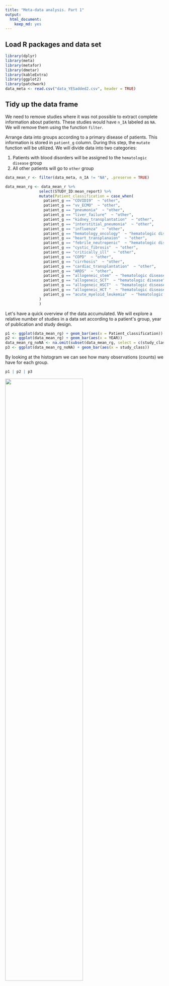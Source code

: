 ```yaml
---
title: "Meta-data analysis. Part 1"
output: 
  html_document: 
    keep_md: yes
---
```




## Load R packages and data set


```r
library(dplyr)
library(meta)
library(metafor)
library(dmetar)
library(kableExtra)
library(ggplot2)
library(patchwork)
data_meta <- read.csv("data_YESadded2.csv", header = TRUE)
```

## Tidy up the data frame

We need to remove studies where it was not possible to extract complete information about patients. These studies would have `n_IA` labeled as `NA`. We will remove them using the function `filter`.

Arrange data into groups according to a primary disease of patients. This information is stored in `patient_g` column. During this step, the `mutate` function will be utilized. We will divide data into two categories:

1. Patients with blood disorders will be assigned to the `hematologic disease` group
2. All other patients will go to `other` group


```r
data_mean_r <- filter(data_meta, n_IA != "NA", .preserve = TRUE)

data_mean_rg <- data_mean_r %>%
               select(STUDY_ID:mean_report) %>%
               mutate(Patient_classification = case_when(
                 patient_g == "COVID19"  ~ "other",
                 patient_g == "vv_ECMO"  ~ "other",
                 patient_g == "pneumonia"  ~ "other",
                 patient_g == "liver_failure"  ~ "other",
                 patient_g == "kidney_transplantation"  ~ "other",
                 patient_g == "interstitial_pneumonia"  ~ "other",
                 patient_g == "influenza"  ~ "other",
                 patient_g == "hematology_oncology"  ~ "hematologic disease",
                 patient_g == "heart_transplanaion"  ~ "other",
                 patient_g == "febrile_neutropenic"  ~ "hematologic disease",
                 patient_g == "cystic_fibrosis"  ~ "other",
                 patient_g == "critically_ill"  ~ "other",
                 patient_g == "COPD"  ~ "other",
                 patient_g == "cirrhosis"  ~ "other",
                 patient_g == "cardiac_transplantation"  ~ "other",
                 patient_g == "ARDS"  ~ "other",
                 patient_g == "allogeneic_stem"  ~ "hematologic disease",
                 patient_g == "allogeneic_SCT"  ~ "hematologic disease",
                 patient_g == "allogeneic_HSCT"  ~ "hematologic disease",
                 patient_g == "allogeneic_HCT "  ~ "hematologic disease",
                 patient_g == "acute_myeloid_leukemia"  ~ "hematologic disease"
               )
               )
```

Let's have a quick overview of the data accumulated. We will explore a relative number of studies in a data set according to a patient's group, year of publication and study design. 


```r
p1 <- ggplot(data_mean_rg) + geom_bar(aes(x = Patient_classification)) 
p2 <- ggplot(data_mean_rg) + geom_bar(aes(x = YEAR)) 
data_mean_rg_noNA <- na.omit(subset(data_mean_rg, select = c(study_class)))
p3 <- ggplot(data_mean_rg_noNA) + geom_bar(aes(x = study_class)) 
```

By looking at the histogram we can see how many observations (counts) we have for each group.


```r
p1 | p2 | p3
```

<img src="meta_analysis1_files/figure-html/unnamed-chunk-3-1.png" width="70%" />


Next, we will check the structure of the data frame. From seeing the structure, we can notice that some data is not stored correctly. For example, `n_noIA` is saved as a character when it should be numeric. To overcome this, transform all data that will be used for computation into a numeric class.


```r
str(data_mean_rg)
```

```
## 'data.frame':	35 obs. of  23 variables:
##  $ STUDY_ID              : int  10 11 15 27 30 55 61 65 88 96 ...
##  $ PMID                  : int  33339526 33316401 33205046 32993060 32907585 32494955 32279121 32176795 31417154 31177621 ...
##  $ AUTHORS               : chr  "Razazi, K" "Dellière, S" "Chauvet, P" "Bellelli, V" ...
##  $ YEAR                  : int  2020 2020 2020 2020 2020 2020 2020 2020 2019 2019 ...
##  $ n_IA                  : int  24 21 6 5 21 9 26 18 12 10 ...
##  $ n_noIA                : chr  "148" "87" "40" "72" ...
##  $ m_age_IA              : num  NA 61 66.5 NA NA ...
##  $ m_age_noIA            : num  NA 60 NA NA NA ...
##  $ SD_IA                 : num  NA 11 6.78 NA NA ...
##  $ SD_noIA               : num  NA 16 NA NA NA ...
##  $ md_IA                 : num  68 NA NA 59 67 NA 58 NA NA NA ...
##  $ md_noIA               : num  60 NA 66 53 60 NA 50 NA NA NA ...
##  $ R1_IA                 : num  59 NA NA 58 61 NA 54 NA NA NA ...
##  $ R2_IA                 : num  74 NA NA 71 82 NA 62 NA NA NA ...
##  $ R1_noIA               : num  52 NA 55.5 26.5 36 NA 38 NA NA NA ...
##  $ R2_noIA               : num  69 NA 70 75 76 NA 56 NA NA NA ...
##  $ patient_g             : chr  "ARDS" "COVID19" "COVID19" "influenza" ...
##  $ ICU                   : chr  "YES" "YES" "YES" "NO" ...
##  $ prophylaxis           : chr  "NO" "NO" "NO" "NO" ...
##  $ IA_class              : chr  "putative" "probable" "putative" NA ...
##  $ study_class           : chr  "cohort" "cohort" "cohort" "cohort" ...
##  $ mean_report           : chr  "NO" "YES" "NO" "NO" ...
##  $ Patient_classification: chr  "other" "other" "other" "other" ...
```

```r
data_mean_rg$n_IA <- as.numeric(data_mean_rg$n_IA)
data_mean_rg$n_noIA <- as.numeric(data_mean_rg$n_noIA)
#data_mean_rg$ICU <- ifelse(data_mean_rg$ICU=="YES",1,0)
#data_mean_rg$prophylaxis <- ifelse(data_mean_rg$prophylaxis=="YES",1,0)
```

##Prepare summary table
Let's prepare a table to present main information about collected data. This table will include following columns: first author, year of publication, underlying condition, group, total sample  size, type of study, incidence (if cohort).
First, we need to transform the column with information about patient's primary disease in a more readable format. For this we will create a new column `underlying_condition` and re-name each illness.


```r
data_mean_rT <- data_mean_rg %>%
               mutate(Underlying_condition = case_when(
                 patient_g == "COVID19"  ~ "COVID19",
                 patient_g == "vv_ECMO"  ~ "critically ill",
                 patient_g == "pneumonia"  ~ "pneumonia",
                 patient_g == "liver_failure"  ~ "liver failure",
                 patient_g == "kidney_transplantation"  ~ "kidney transplantation",
                 patient_g == "interstitial_pneumonia"  ~ "interstitial pneumonia",
                 patient_g == "influenza"  ~ "influenza",
                 patient_g == "hematology_oncology"  ~ "hematology",
                 patient_g == "heart_transplanaion"  ~ "heart transplanaion",
                 patient_g == "febrile_neutropenic"  ~ "febrile neutropenia",
                 patient_g == "cystic_fibrosis"  ~ "cystic fibrosis",
                 patient_g == "critically_ill"  ~ "critically ill",
                 patient_g == "COPD"  ~ "COPD",
                 patient_g == "cirrhosis"  ~ "cirrhosis",
                 patient_g == "cardiac_transplantation"  ~ "heart transplantation",
                 patient_g == "ARDS"  ~ "ARDS",
                 patient_g == "allogeneic_stem"  ~ "stem cell transplantation",
                 patient_g == "allogeneic_SCT"  ~ "stem cell transplantation",
                 patient_g == "allogeneic_HSCT"  ~ "stem cell transplantation",
                 patient_g == "allogeneic_HCT "  ~ "stem cell transplantation",
                 patient_g == "acute_myeloid_leukemia"  ~ "acute myeloid leukemia"
               )
               )
```

Now, we will create an additional column that sums the number of patients in each study.
Then, we will create a function that will calculate the occurrence of invasive aspergillosis in cohort studies.


```r
data_mean_rT1 <- mutate(data_mean_rT, Total_sample_size = n_noIA + n_IA) 
#create function
incidence_cal <- function (data, only)
{
  noIA <- data$n_noIA
  IA <- data$n_IA
  incidence <- IA/(noIA+IA)*100
  
  result <- ifelse(data$study_class == only, incidence, NA)
  
  return (result)
}

data_mean_rT2 <- data_mean_rT1
data_mean_rT2$Incidence <- incidence_cal(data_mean_rT2, "cohort")
```

Now, we will finally arrange a table and choose specific columns that should be there.


```r
data_mean_rT3 <- select(data_mean_rT2, AUTHORS, YEAR, Underlying_condition, Total_sample_size, study_class, Incidence)
```
We have to tidy up the table now. For this, we will fist round values representing incidence and also change the names of the columns. Here, we will start using `%>%`, which is a pipe operator that allows to chain functions together in a convenient fashion. This operator is a part of `dplyr` package. 


```r
data_mean_rT4 <- data_mean_rT3 %>%
                 mutate_if(is.numeric, round) %>%
                 rename(First_author = AUTHORS,
                        Year_of_publication = YEAR,
                        Incedence_percentage = Incidence, 
                        Study_class = study_class)
data_mean_rT4 %>%
  kbl() %>%
  kable_styling(bootstrap_options = c("striped", "hover", "condensed"), font_size = 11) %>%
  column_spec(6, color = "white",
              background = spec_color(data_mean_rT4$Total_sample_size, end = 0.7),
              popover = paste("am:", data_mean_rT4$Total_sample_size)) 
```

<table class="table table-striped table-hover table-condensed" style="font-size: 11px; margin-left: auto; margin-right: auto;">
 <thead>
  <tr>
   <th style="text-align:left;"> First_author </th>
   <th style="text-align:right;"> Year_of_publication </th>
   <th style="text-align:left;"> Underlying_condition </th>
   <th style="text-align:right;"> Total_sample_size </th>
   <th style="text-align:left;"> Study_class </th>
   <th style="text-align:right;"> Incedence_percentage </th>
  </tr>
 </thead>
<tbody>
  <tr>
   <td style="text-align:left;"> Razazi, K </td>
   <td style="text-align:right;"> 2020 </td>
   <td style="text-align:left;"> ARDS </td>
   <td style="text-align:right;"> 172 </td>
   <td style="text-align:left;"> cohort </td>
   <td style="text-align:right;color: white !important;background-color: rgba(71, 17, 100, 1) !important;" data-toggle="popover" data-container="body" data-trigger="hover" data-placement="right" data-content="am: 172"> 14 </td>
  </tr>
  <tr>
   <td style="text-align:left;"> Dellière, S </td>
   <td style="text-align:right;"> 2020 </td>
   <td style="text-align:left;"> COVID19 </td>
   <td style="text-align:right;"> 108 </td>
   <td style="text-align:left;"> cohort </td>
   <td style="text-align:right;color: white !important;background-color: rgba(70, 10, 93, 1) !important;" data-toggle="popover" data-container="body" data-trigger="hover" data-placement="right" data-content="am: 108"> 19 </td>
  </tr>
  <tr>
   <td style="text-align:left;"> Chauvet, P </td>
   <td style="text-align:right;"> 2020 </td>
   <td style="text-align:left;"> COVID19 </td>
   <td style="text-align:right;"> 46 </td>
   <td style="text-align:left;"> cohort </td>
   <td style="text-align:right;color: white !important;background-color: rgba(68, 3, 86, 1) !important;" data-toggle="popover" data-container="body" data-trigger="hover" data-placement="right" data-content="am: 46"> 13 </td>
  </tr>
  <tr>
   <td style="text-align:left;"> Bellelli, V </td>
   <td style="text-align:right;"> 2020 </td>
   <td style="text-align:left;"> influenza </td>
   <td style="text-align:right;"> 77 </td>
   <td style="text-align:left;"> cohort </td>
   <td style="text-align:right;color: white !important;background-color: rgba(69, 6, 90, 1) !important;" data-toggle="popover" data-container="body" data-trigger="hover" data-placement="right" data-content="am: 77"> 6 </td>
  </tr>
  <tr>
   <td style="text-align:left;"> Chen, L </td>
   <td style="text-align:right;"> 2020 </td>
   <td style="text-align:left;"> pneumonia </td>
   <td style="text-align:right;"> 693 </td>
   <td style="text-align:left;"> cohort </td>
   <td style="text-align:right;color: white !important;background-color: rgba(64, 69, 136, 1) !important;" data-toggle="popover" data-container="body" data-trigger="hover" data-placement="right" data-content="am: 693"> 3 </td>
  </tr>
  <tr>
   <td style="text-align:left;"> Waldeck, F </td>
   <td style="text-align:right;"> 2020 </td>
   <td style="text-align:left;"> influenza </td>
   <td style="text-align:right;"> 81 </td>
   <td style="text-align:left;"> cohort </td>
   <td style="text-align:right;color: white !important;background-color: rgba(70, 7, 90, 1) !important;" data-toggle="popover" data-container="body" data-trigger="hover" data-placement="right" data-content="am: 81"> 11 </td>
  </tr>
  <tr>
   <td style="text-align:left;"> Seok, H </td>
   <td style="text-align:right;"> 2020 </td>
   <td style="text-align:left;"> kidney transplantation </td>
   <td style="text-align:right;"> 78 </td>
   <td style="text-align:left;"> case_control </td>
   <td style="text-align:right;color: white !important;background-color: rgba(69, 6, 90, 1) !important;" data-toggle="popover" data-container="body" data-trigger="hover" data-placement="right" data-content="am: 78"> NA </td>
  </tr>
  <tr>
   <td style="text-align:left;"> Zou, P </td>
   <td style="text-align:right;"> 2020 </td>
   <td style="text-align:left;"> pneumonia </td>
   <td style="text-align:right;"> 335 </td>
   <td style="text-align:left;"> cohort </td>
   <td style="text-align:right;color: white !important;background-color: rgba(72, 35, 116, 1) !important;" data-toggle="popover" data-container="body" data-trigger="hover" data-placement="right" data-content="am: 335"> 5 </td>
  </tr>
  <tr>
   <td style="text-align:left;"> Lahmer, T </td>
   <td style="text-align:right;"> 2019 </td>
   <td style="text-align:left;"> cirrhosis </td>
   <td style="text-align:right;"> 84 </td>
   <td style="text-align:left;"> cohort </td>
   <td style="text-align:right;color: white !important;background-color: rgba(70, 7, 90, 1) !important;" data-toggle="popover" data-container="body" data-trigger="hover" data-placement="right" data-content="am: 84"> 14 </td>
  </tr>
  <tr>
   <td style="text-align:left;"> Tejerina, EE </td>
   <td style="text-align:right;"> 2019 </td>
   <td style="text-align:left;"> critically ill </td>
   <td style="text-align:right;"> 878 </td>
   <td style="text-align:left;"> cohort </td>
   <td style="text-align:right;color: white !important;background-color: rgba(58, 84, 140, 1) !important;" data-toggle="popover" data-container="body" data-trigger="hover" data-placement="right" data-content="am: 878"> 1 </td>
  </tr>
  <tr>
   <td style="text-align:left;"> Napolioni, V </td>
   <td style="text-align:right;"> 2019 </td>
   <td style="text-align:left;"> stem cell transplantation </td>
   <td style="text-align:right;"> 352 </td>
   <td style="text-align:left;"> cohort </td>
   <td style="text-align:right;color: white !important;background-color: rgba(72, 36, 117, 1) !important;" data-toggle="popover" data-container="body" data-trigger="hover" data-placement="right" data-content="am: 352"> 14 </td>
  </tr>
  <tr>
   <td style="text-align:left;"> Bitterman, R </td>
   <td style="text-align:right;"> 2019 </td>
   <td style="text-align:left;"> hematology </td>
   <td style="text-align:right;"> 107 </td>
   <td style="text-align:left;"> cohort </td>
   <td style="text-align:right;color: white !important;background-color: rgba(70, 10, 93, 1) !important;" data-toggle="popover" data-container="body" data-trigger="hover" data-placement="right" data-content="am: 107"> 10 </td>
  </tr>
  <tr>
   <td style="text-align:left;"> Levesque, E </td>
   <td style="text-align:right;"> 2019 </td>
   <td style="text-align:left;"> cirrhosis </td>
   <td style="text-align:right;"> 208 </td>
   <td style="text-align:left;"> case_control </td>
   <td style="text-align:right;color: white !important;background-color: rgba(72, 22, 104, 1) !important;" data-toggle="popover" data-container="body" data-trigger="hover" data-placement="right" data-content="am: 208"> NA </td>
  </tr>
  <tr>
   <td style="text-align:left;"> Huang, L </td>
   <td style="text-align:right;"> 2019 </td>
   <td style="text-align:left;"> influenza </td>
   <td style="text-align:right;"> 109 </td>
   <td style="text-align:left;"> case_control </td>
   <td style="text-align:right;color: white !important;background-color: rgba(70, 10, 93, 1) !important;" data-toggle="popover" data-container="body" data-trigger="hover" data-placement="right" data-content="am: 109"> NA </td>
  </tr>
  <tr>
   <td style="text-align:left;"> Cook, JC </td>
   <td style="text-align:right;"> 2018 </td>
   <td style="text-align:left;"> heart transplantation </td>
   <td style="text-align:right;"> 69 </td>
   <td style="text-align:left;"> case_control </td>
   <td style="text-align:right;color: white !important;background-color: rgba(69, 5, 89, 1) !important;" data-toggle="popover" data-container="body" data-trigger="hover" data-placement="right" data-content="am: 69"> NA </td>
  </tr>
  <tr>
   <td style="text-align:left;"> Rodriguez-Goncer, I </td>
   <td style="text-align:right;"> 2018 </td>
   <td style="text-align:left;"> critically ill </td>
   <td style="text-align:right;"> 125 </td>
   <td style="text-align:left;"> cohort </td>
   <td style="text-align:right;color: white !important;background-color: rgba(71, 12, 95, 1) !important;" data-toggle="popover" data-container="body" data-trigger="hover" data-placement="right" data-content="am: 125"> 8 </td>
  </tr>
  <tr>
   <td style="text-align:left;"> Kaya, S </td>
   <td style="text-align:right;"> 2017 </td>
   <td style="text-align:left;"> febrile neutropenia </td>
   <td style="text-align:right;"> 152 </td>
   <td style="text-align:left;"> case_control </td>
   <td style="text-align:right;color: white !important;background-color: rgba(71, 16, 99, 1) !important;" data-toggle="popover" data-container="body" data-trigger="hover" data-placement="right" data-content="am: 152"> NA </td>
  </tr>
  <tr>
   <td style="text-align:left;"> Zhang, X </td>
   <td style="text-align:right;"> 2017 </td>
   <td style="text-align:left;"> liver failure </td>
   <td style="text-align:right;"> 1077 </td>
   <td style="text-align:left;"> cohort </td>
   <td style="text-align:right;color: white !important;background-color: rgba(50, 101, 142, 1) !important;" data-toggle="popover" data-container="body" data-trigger="hover" data-placement="right" data-content="am: 1077"> 5 </td>
  </tr>
  <tr>
   <td style="text-align:left;"> White, PL </td>
   <td style="text-align:right;"> 2017 </td>
   <td style="text-align:left;"> hematology </td>
   <td style="text-align:right;"> 274 </td>
   <td style="text-align:left;"> cohort </td>
   <td style="text-align:right;color: white !important;background-color: rgba(72, 28, 110, 1) !important;" data-toggle="popover" data-container="body" data-trigger="hover" data-placement="right" data-content="am: 274"> 2 </td>
  </tr>
  <tr>
   <td style="text-align:left;"> López-Medrano, F </td>
   <td style="text-align:right;"> 2017 </td>
   <td style="text-align:left;"> kidney transplantation </td>
   <td style="text-align:right;"> 122 </td>
   <td style="text-align:left;"> case_control </td>
   <td style="text-align:right;color: white !important;background-color: rgba(70, 11, 94, 1) !important;" data-toggle="popover" data-container="body" data-trigger="hover" data-placement="right" data-content="am: 122"> NA </td>
  </tr>
  <tr>
   <td style="text-align:left;"> López-Medrano, F </td>
   <td style="text-align:right;"> 2016 </td>
   <td style="text-align:left;"> kidney transplantation </td>
   <td style="text-align:right;"> 102 </td>
   <td style="text-align:left;"> case_control </td>
   <td style="text-align:right;color: white !important;background-color: rgba(70, 9, 93, 1) !important;" data-toggle="popover" data-container="body" data-trigger="hover" data-placement="right" data-content="am: 102"> NA </td>
  </tr>
  <tr>
   <td style="text-align:left;"> Nagao, M </td>
   <td style="text-align:right;"> 2015 </td>
   <td style="text-align:left;"> liver failure </td>
   <td style="text-align:right;"> 30 </td>
   <td style="text-align:left;"> case_control </td>
   <td style="text-align:right;color: white !important;background-color: rgba(68, 1, 84, 1) !important;" data-toggle="popover" data-container="body" data-trigger="hover" data-placement="right" data-content="am: 30"> NA </td>
  </tr>
  <tr>
   <td style="text-align:left;"> Heylen, L </td>
   <td style="text-align:right;"> 2015 </td>
   <td style="text-align:left;"> kidney transplantation </td>
   <td style="text-align:right;"> 123 </td>
   <td style="text-align:left;"> case_control </td>
   <td style="text-align:right;color: white !important;background-color: rgba(70, 11, 94, 1) !important;" data-toggle="popover" data-container="body" data-trigger="hover" data-placement="right" data-content="am: 123"> NA </td>
  </tr>
  <tr>
   <td style="text-align:left;"> Kurosaki, F </td>
   <td style="text-align:right;"> 2014 </td>
   <td style="text-align:left;"> interstitial pneumonia </td>
   <td style="text-align:right;"> 539 </td>
   <td style="text-align:left;"> cohort </td>
   <td style="text-align:right;color: white !important;background-color: rgba(69, 55, 129, 1) !important;" data-toggle="popover" data-container="body" data-trigger="hover" data-placement="right" data-content="am: 539"> 3 </td>
  </tr>
  <tr>
   <td style="text-align:left;"> Luong, ML </td>
   <td style="text-align:right;"> 2013 </td>
   <td style="text-align:left;"> cystic fibrosis </td>
   <td style="text-align:right;"> 93 </td>
   <td style="text-align:left;"> cohort </td>
   <td style="text-align:right;color: white !important;background-color: rgba(70, 8, 92, 1) !important;" data-toggle="popover" data-container="body" data-trigger="hover" data-placement="right" data-content="am: 93"> 22 </td>
  </tr>
  <tr>
   <td style="text-align:left;"> Chen, J </td>
   <td style="text-align:right;"> 2013 </td>
   <td style="text-align:left;"> liver failure </td>
   <td style="text-align:right;"> 87 </td>
   <td style="text-align:left;"> case_control </td>
   <td style="text-align:right;color: white !important;background-color: rgba(70, 7, 90, 1) !important;" data-toggle="popover" data-container="body" data-trigger="hover" data-placement="right" data-content="am: 87"> NA </td>
  </tr>
  <tr>
   <td style="text-align:left;"> Wauters, J </td>
   <td style="text-align:right;"> 2012 </td>
   <td style="text-align:left;"> influenza </td>
   <td style="text-align:right;"> 40 </td>
   <td style="text-align:left;"> cohort </td>
   <td style="text-align:right;color: white !important;background-color: rgba(68, 1, 86, 1) !important;" data-toggle="popover" data-container="body" data-trigger="hover" data-placement="right" data-content="am: 40"> 22 </td>
  </tr>
  <tr>
   <td style="text-align:left;"> Xu, H </td>
   <td style="text-align:right;"> 2011 </td>
   <td style="text-align:left;"> COPD </td>
   <td style="text-align:right;"> 90 </td>
   <td style="text-align:left;"> case_control </td>
   <td style="text-align:right;color: white !important;background-color: rgba(70, 8, 92, 1) !important;" data-toggle="popover" data-container="body" data-trigger="hover" data-placement="right" data-content="am: 90"> NA </td>
  </tr>
  <tr>
   <td style="text-align:left;"> Michallet, M </td>
   <td style="text-align:right;"> 2011 </td>
   <td style="text-align:left;"> acute myeloid leukemia </td>
   <td style="text-align:right;"> 261 </td>
   <td style="text-align:left;"> cohort </td>
   <td style="text-align:right;color: white !important;background-color: rgba(72, 27, 109, 1) !important;" data-toggle="popover" data-container="body" data-trigger="hover" data-placement="right" data-content="am: 261"> 22 </td>
  </tr>
  <tr>
   <td style="text-align:left;"> Michallet, M </td>
   <td style="text-align:right;"> 2011 </td>
   <td style="text-align:left;"> acute myeloid leukemia </td>
   <td style="text-align:right;"> 117 </td>
   <td style="text-align:left;"> case_control </td>
   <td style="text-align:right;color: white !important;background-color: rgba(70, 11, 94, 1) !important;" data-toggle="popover" data-container="body" data-trigger="hover" data-placement="right" data-content="am: 117"> NA </td>
  </tr>
  <tr>
   <td style="text-align:left;"> Mikulska, M </td>
   <td style="text-align:right;"> 2009 </td>
   <td style="text-align:left;"> stem cell transplantation </td>
   <td style="text-align:right;"> 304 </td>
   <td style="text-align:left;"> cohort </td>
   <td style="text-align:right;color: white !important;background-color: rgba(72, 32, 113, 1) !important;" data-toggle="popover" data-container="body" data-trigger="hover" data-placement="right" data-content="am: 304"> 14 </td>
  </tr>
  <tr>
   <td style="text-align:left;"> Garnacho-Montero, J </td>
   <td style="text-align:right;"> 2005 </td>
   <td style="text-align:left;"> critically ill </td>
   <td style="text-align:right;"> 756 </td>
   <td style="text-align:left;"> NA </td>
   <td style="text-align:right;color: white !important;background-color: rgba(62, 74, 137, 1) !important;" data-toggle="popover" data-container="body" data-trigger="hover" data-placement="right" data-content="am: 756"> NA </td>
  </tr>
  <tr>
   <td style="text-align:left;"> Fukuda, T </td>
   <td style="text-align:right;"> 2004 </td>
   <td style="text-align:left;"> stem cell transplantation </td>
   <td style="text-align:right;"> 2319 </td>
   <td style="text-align:left;"> cohort </td>
   <td style="text-align:right;color: white !important;background-color: rgba(67, 191, 113, 1) !important;" data-toggle="popover" data-container="body" data-trigger="hover" data-placement="right" data-content="am: 2319"> 2 </td>
  </tr>
  <tr>
   <td style="text-align:left;"> Thursky, K </td>
   <td style="text-align:right;"> 2004 </td>
   <td style="text-align:left;"> stem cell transplantation </td>
   <td style="text-align:right;"> 206 </td>
   <td style="text-align:left;"> cohort </td>
   <td style="text-align:right;color: white !important;background-color: rgba(72, 22, 104, 1) !important;" data-toggle="popover" data-container="body" data-trigger="hover" data-placement="right" data-content="am: 206"> 7 </td>
  </tr>
  <tr>
   <td style="text-align:left;"> Muñoz, P </td>
   <td style="text-align:right;"> 2004 </td>
   <td style="text-align:left;"> heart transplanaion </td>
   <td style="text-align:right;"> 278 </td>
   <td style="text-align:left;"> cohort </td>
   <td style="text-align:right;color: white !important;background-color: rgba(72, 28, 111, 1) !important;" data-toggle="popover" data-container="body" data-trigger="hover" data-placement="right" data-content="am: 278"> 9 </td>
  </tr>
</tbody>
</table>


## Calculate effect sizes as the standardized mean differences
Next, the `meta` package will be used to calculate the standardized mean difference. Here, we will go to our original data frame `data_mean_rT2`.
For computational manipulations, some information is better stored in `1` that represents `yes` and `0` that represents `no`. 


```r
data_mean_rT2$ICU <- ifelse(data_mean_rT2$ICU=="YES",1,0)
data_mean_rT2$prophylaxis <- ifelse(data_mean_rT2$prophylaxis=="YES",1,0)
data_mean_rT2$study_class <- ifelse(data_mean_rT2$study_class=="cohort",1,0)
```

Let's make a first analysis and have a look at the first results.

```r
#data_meta_del.ou <- data_meta[-c(9,16,18,26,36), ]
meta_med <- metacont(n.e = n_IA,
                   mean.e = m_age_IA,
                   sd.e = SD_IA,
                   n.c = n_noIA,
                   mean.c = m_age_noIA,
                   sd.c = SD_noIA,
                   studlab = AUTHORS,
                   data = data_mean_rT2,
                   median.e = md_IA,
                   q1.e = R1_IA,
                   q3.e = R2_IA,
                   median.c = md_noIA,
                   q1.c = R1_noIA,
                   q3.c = R2_noIA,
                   method.mean = "Luo",
                   method.sd = "Shi",
                   sm = "SMD",
                   method.smd = "Hedges",
                   comb.fixed = FALSE,
                   comb.random = TRUE,
                   method.tau = "REML",
                   hakn = TRUE,
                   title = "Age as a risk factor for IA",
                   prediction = TRUE)
png(file = "forestplot_med.png", width = 2800, height = 2400, res = 300)
forest.meta(meta_med, 
            sortvar = TE,
            predict = TRUE, 
            print.tau2 = FALSE,
            leftcols = c("studlab", "TE", "seTE"),
            leftlabs = c("Author", "g", "SE"),
            label.left = "Younger",
            label.right = "Older")
dev.off()
```

```
## png 
##   2
```

```r
meta_med
```

```
## Review:     Age as a risk factor for IA
## 
##                         SMD             95%-CI %W(random)
## Razazi, K            0.5219 [ 0.0870;  0.9568]        3.1
## Dellière, S          0.0654 [-0.4112;  0.5420]        2.9
## Chauvet, P           0.2636 [-0.5963;  1.1236]        1.4
## Bellelli, V          0.3283 [-0.5797;  1.2363]        1.3
## Chen, L              0.4428 [ 0.0079;  0.8778]        3.1
## Waldeck, F          -0.2848 [-0.9792;  0.4096]        1.9
## Seok, H              0.8523 [ 0.3619;  1.3427]        2.8
## Zou, P               0.2943 [-0.1811;  0.7698]        2.9
## Lahmer, T           -0.0858 [-0.6971;  0.5254]        2.2
## Tejerina, EE        -0.3646 [-0.9882;  0.2590]        2.2
## Napolioni, V        -0.2030 [-0.5026;  0.0967]        4.0
## Bitterman, R         0.5796 [-0.0493;  1.2084]        2.2
## Levesque, E          0.0590 [-0.2410;  0.3590]        4.0
## Huang, L             0.3893 [ 0.0056;  0.7731]        3.4
## Cook, JC             0.6288 [ 0.1168;  1.1409]        2.7
## Rodriguez-Goncer, I  0.0240 [-0.6222;  0.6702]        2.1
## Kaya, S             -0.9118 [-1.2495; -0.5741]        3.7
## Zhang, X            -0.0453 [-0.3214;  0.2308]        4.1
## White, PL           -0.3437 [-1.1533;  0.4659]        1.6
## López-Medrano, F     0.4011 [ 0.0426;  0.7597]        3.6
## López-Medrano, F     0.1911 [-0.1979;  0.5802]        3.4
## Nagao, M            -0.1570 [-1.1181;  0.8042]        1.2
## Heylen, L            0.2484 [-0.1278;  0.6247]        3.5
## Kurosaki, F          0.4745 [-0.0395;  0.9886]        2.7
## Luong, ML           -0.1854 [-0.6808;  0.3101]        2.8
## Chen, J              0.5268 [ 0.0968;  0.9569]        3.2
## Wauters, J           0.3696 [-0.3774;  1.1166]        1.7
## Xu, H                0.0997 [-0.3388;  0.5382]        3.1
## Michallet, M         0.0896 [-0.2023;  0.3815]        4.0
## Michallet, M         0.3516 [-0.4711;  1.1744]        1.5
## Mikulska, M          0.0333 [-0.2893;  0.3559]        3.8
## Garnacho-Montero, J  0.1323 [-0.2025;  0.4671]        3.8
## Fukuda, T           -0.0409 [-0.3359;  0.2542]        4.0
## Thursky, K          -0.1139 [-0.6566;  0.4288]        2.6
## Muñoz, P             0.2075 [-0.2114;  0.6264]        3.2
## 
## Number of studies combined: k = 35
## 
##                         SMD            95%-CI    t p-value
## Random effects model 0.1328 [ 0.0131; 0.2525] 2.26  0.0307
## Prediction interval         [-0.4242; 0.6898]             
## 
## Quantifying heterogeneity:
##  tau^2 = 0.0715 [0.0242; 0.1428]; tau = 0.2674 [0.1555; 0.3779]
##  I^2 = 58.9% [40.3%; 71.7%]; H = 1.56 [1.29; 1.88]
## 
## Test of heterogeneity:
##      Q d.f.  p-value
##  82.70   34 < 0.0001
## 
## Details on meta-analytical method:
## - Inverse variance method
## - Restricted maximum-likelihood estimator for tau^2
## - Q-profile method for confidence interval of tau^2 and tau
## - Hartung-Knapp adjustment for random effects model
## - Hedges' g (bias corrected standardised mean difference)
```


```r
knitr::include_graphics(rep("forestplot_med.png", 1))
```

<img src="forestplot_med.png" width="2800" />

Based on the first result we can see that the heterogeneity is not trivial and that we need to check if there are potential data points that strongly influence the outcome. 

## Check for potential outliers
Let's check if our data contains any outliers or influential cases that may affect robustness of the result.

```r
m.count.no <- find.outliers(meta_med)  
m.count.no
```

```
## Identified outliers (random-effects model) 
## ------------------------------------------ 
## "Seok, H", "Kaya, S" 
##  
## Results with outliers removed 
## ----------------------------- 
## Review:     Age as a risk factor for IA
## 
##                         SMD             95%-CI %W(random) exclude
## Razazi, K            0.5219 [ 0.0870;  0.9568]        3.2        
## Dellière, S          0.0654 [-0.4112;  0.5420]        2.8        
## Chauvet, P           0.2636 [-0.5963;  1.1236]        1.0        
## Bellelli, V          0.3283 [-0.5797;  1.2363]        0.9        
## Chen, L              0.4428 [ 0.0079;  0.8778]        3.2        
## Waldeck, F          -0.2848 [-0.9792;  0.4096]        1.4        
## Seok, H              0.8523 [ 0.3619;  1.3427]        0.0       *
## Zou, P               0.2943 [-0.1811;  0.7698]        2.8        
## Lahmer, T           -0.0858 [-0.6971;  0.5254]        1.8        
## Tejerina, EE        -0.3646 [-0.9882;  0.2590]        1.7        
## Napolioni, V        -0.2030 [-0.5026;  0.0967]        5.5        
## Bitterman, R         0.5796 [-0.0493;  1.2084]        1.7        
## Levesque, E          0.0590 [-0.2410;  0.3590]        5.5        
## Huang, L             0.3893 [ 0.0056;  0.7731]        3.9        
## Cook, JC             0.6288 [ 0.1168;  1.1409]        2.4        
## Rodriguez-Goncer, I  0.0240 [-0.6222;  0.6702]        1.6        
## Kaya, S             -0.9118 [-1.2495; -0.5741]        0.0       *
## Zhang, X            -0.0453 [-0.3214;  0.2308]        6.2        
## White, PL           -0.3437 [-1.1533;  0.4659]        1.1        
## López-Medrano, F     0.4011 [ 0.0426;  0.7597]        4.3        
## López-Medrano, F     0.1911 [-0.1979;  0.5802]        3.8        
## Nagao, M            -0.1570 [-1.1181;  0.8042]        0.8        
## Heylen, L            0.2484 [-0.1278;  0.6247]        4.0        
## Kurosaki, F          0.4745 [-0.0395;  0.9886]        2.4        
## Luong, ML           -0.1854 [-0.6808;  0.3101]        2.6        
## Chen, J              0.5268 [ 0.0968;  0.9569]        3.3        
## Wauters, J           0.3696 [-0.3774;  1.1166]        1.2        
## Xu, H                0.0997 [-0.3388;  0.5382]        3.2        
## Michallet, M         0.0896 [-0.2023;  0.3815]        5.7        
## Michallet, M         0.3516 [-0.4711;  1.1744]        1.0        
## Mikulska, M          0.0333 [-0.2893;  0.3559]        5.0        
## Garnacho-Montero, J  0.1323 [-0.2025;  0.4671]        4.8        
## Fukuda, T           -0.0409 [-0.3359;  0.2542]        5.7        
## Thursky, K          -0.1139 [-0.6566;  0.4288]        2.2        
## Muñoz, P             0.2075 [-0.2114;  0.6264]        3.4        
## 
## Number of studies combined: k = 33
## 
##                         SMD            95%-CI    t p-value
## Random effects model 0.1445 [ 0.0564; 0.2326] 3.34  0.0021
## Prediction interval         [-0.0956; 0.3846]             
## 
## Quantifying heterogeneity:
##  tau^2 = 0.0120 [0.0000; 0.0577]; tau = 0.1095 [0.0000; 0.2402]
##  I^2 = 16.5% [0.0%; 45.8%]; H = 1.09 [1.00; 1.36]
## 
## Test of heterogeneity:
##      Q d.f. p-value
##  38.32   32  0.2045
## 
## Details on meta-analytical method:
## - Inverse variance method
## - Restricted maximum-likelihood estimator for tau^2
## - Q-profile method for confidence interval of tau^2 and tau
## - Hartung-Knapp adjustment for random effects model
## - Hedges' g (bias corrected standardised mean difference)
```

```r
m.cont.inf <- InfluenceAnalysis(meta_med, random = TRUE)
```

```
## [===========================================================================] DONE
```

```r
plot(m.cont.inf, "influence")
```

![](meta_analysis1_files/figure-html/unnamed-chunk-11-1.png)<!-- -->

It seems that the data contains outliers that may have a substantial effect on heterogeneity. 

Let's further check if the removal of any data point from our data frame significantly impacts the overall heterogeneity. 


```r
plot(m.cont.inf, "es")
```

![](meta_analysis1_files/figure-html/unnamed-chunk-12-1.png)<!-- -->

```r
plot(m.cont.inf, "i2")
```

![](meta_analysis1_files/figure-html/unnamed-chunk-12-2.png)<!-- -->


Omitting the outlier named `Kaya, S` significantly changed the effect size and I^2, suggesting that it is true outlier. At the same time, another potential outlier `Seok, H` did not significantly changed those parameters. It was decided to leave that data point in a further analysis. 
 


```r
meta_med_del_ou1 <-data_mean_rT2[data_mean_rT2$AUTHORS !="Kaya, S", ]

data_meta2 <- metacont(n.e = n_IA,
                   mean.e = m_age_IA,
                   sd.e = SD_IA,
                   n.c = n_noIA,
                   mean.c = m_age_noIA,
                   sd.c = SD_noIA,
                   studlab = AUTHORS,
                   data = meta_med_del_ou1,
                   median.e = md_IA,
                   q1.e = R1_IA,
                   q3.e = R2_IA,
                   median.c = md_noIA,
                   q1.c = R1_noIA,
                   q3.c = R2_noIA,
                   method.mean = "Luo",
                   method.sd = "Shi",
                   sm = "SMD",
                   method.smd = "Hedges",
                   comb.fixed = FALSE,
                   comb.random = TRUE,
                   method.tau = "REML",
                   hakn = TRUE,
                   title = "Age as a risk factor for IA",
                   prediction = TRUE)
png(file = "forestplot_med_del_ou.png", width = 2800, height = 2400, res = 300)
forest.meta(data_meta2, 
            sortvar = TE,
            predict = TRUE, 
            print.tau2 = FALSE,
            leftcols = c("studlab", "TE", "seTE"),
            leftlabs = c("Author", "g", "SE"),
            label.left = "Younger",
            label.right = "Older")
dev.off()
```

```
## png 
##   2
```

```r
data_meta2
```

```
## Review:     Age as a risk factor for IA
## 
##                         SMD            95%-CI %W(random)
## Razazi, K            0.5219 [ 0.0870; 0.9568]        3.2
## Dellière, S          0.0654 [-0.4112; 0.5420]        2.8
## Chauvet, P           0.2636 [-0.5963; 1.1236]        1.1
## Bellelli, V          0.3283 [-0.5797; 1.2363]        1.0
## Chen, L              0.4428 [ 0.0079; 0.8778]        3.2
## Waldeck, F          -0.2848 [-0.9792; 0.4096]        1.5
## Seok, H              0.8523 [ 0.3619; 1.3427]        2.7
## Zou, P               0.2943 [-0.1811; 0.7698]        2.8
## Lahmer, T           -0.0858 [-0.6971; 0.5254]        1.9
## Tejerina, EE        -0.3646 [-0.9882; 0.2590]        1.8
## Napolioni, V        -0.2030 [-0.5026; 0.0967]        5.0
## Bitterman, R         0.5796 [-0.0493; 1.2084]        1.8
## Levesque, E          0.0590 [-0.2410; 0.3590]        5.0
## Huang, L             0.3893 [ 0.0056; 0.7731]        3.8
## Cook, JC             0.6288 [ 0.1168; 1.1409]        2.5
## Rodriguez-Goncer, I  0.0240 [-0.6222; 0.6702]        1.7
## Zhang, X            -0.0453 [-0.3214; 0.2308]        5.5
## White, PL           -0.3437 [-1.1533; 0.4659]        1.2
## López-Medrano, F     0.4011 [ 0.0426; 0.7597]        4.1
## López-Medrano, F     0.1911 [-0.1979; 0.5802]        3.7
## Nagao, M            -0.1570 [-1.1181; 0.8042]        0.9
## Heylen, L            0.2484 [-0.1278; 0.6247]        3.9
## Kurosaki, F          0.4745 [-0.0395; 0.9886]        2.5
## Luong, ML           -0.1854 [-0.6808; 0.3101]        2.6
## Chen, J              0.5268 [ 0.0968; 0.9569]        3.2
## Wauters, J           0.3696 [-0.3774; 1.1166]        1.3
## Xu, H                0.0997 [-0.3388; 0.5382]        3.1
## Michallet, M         0.0896 [-0.2023; 0.3815]        5.2
## Michallet, M         0.3516 [-0.4711; 1.1744]        1.1
## Mikulska, M          0.0333 [-0.2893; 0.3559]        4.6
## Garnacho-Montero, J  0.1323 [-0.2025; 0.4671]        4.5
## Fukuda, T           -0.0409 [-0.3359; 0.2542]        5.1
## Thursky, K          -0.1139 [-0.6566; 0.4288]        2.3
## Muñoz, P             0.2075 [-0.2114; 0.6264]        3.4
## 
## Number of studies combined: k = 34
## 
##                         SMD            95%-CI    t p-value
## Random effects model 0.1667 [ 0.0711; 0.2624] 3.55  0.0012
## Prediction interval         [-0.1453; 0.4788]             
## 
## Quantifying heterogeneity:
##  tau^2 = 0.0213 [0.0000; 0.0781]; tau = 0.1458 [0.0000; 0.2795]
##  I^2 = 28.8% [0.0%; 53.5%]; H = 1.19 [1.00; 1.47]
## 
## Test of heterogeneity:
##      Q d.f. p-value
##  46.34   33  0.0616
## 
## Details on meta-analytical method:
## - Inverse variance method
## - Restricted maximum-likelihood estimator for tau^2
## - Q-profile method for confidence interval of tau^2 and tau
## - Hartung-Knapp adjustment for random effects model
## - Hedges' g (bias corrected standardised mean difference)
```


```r
knitr::include_graphics(rep("forestplot_med_del_ou.png", 1))
```

<img src="forestplot_med_del_ou.png" width="2800" />

Now I want to perform a group analysis and check if patients with hematologic disease had a significantly different age difference than patients with other underlying conditions. 


```r
data_mean_rg_gr <- metacont(n.e = n_IA,
                            mean.e = m_age_IA,
                            sd.e = SD_IA,
                            n.c = n_noIA,
                            mean.c = m_age_noIA,
                            sd.c = SD_noIA,
                            studlab = AUTHORS,
                            data = meta_med_del_ou1,
                            median.e = md_IA,
                            q1.e = R1_IA,
                            q3.e = R2_IA,
                            median.c = md_noIA,
                            q1.c = R1_noIA,
                            q3.c = R2_noIA,
                            method.mean = "Luo",
                            method.sd = "Shi",
                            sm = "SMD",
                            method.smd = "Hedges",
                            comb.fixed = FALSE,
                            comb.random = TRUE,
                            method.tau = "REML",
                            hakn = TRUE,
                            title = "Age as a risk factor for IA",
                            prediction = TRUE, 
                            byvar = Patient_classification)
png(file = "forestplot_med_del_GR.png", width = 2800, height = 2400, res = 300)
forest.meta(data_mean_rg_gr, 
            sortvar = TE,
            predict = TRUE, 
            print.tau2 = FALSE,
            leftcols = c("studlab", "TE", "seTE"),
            leftlabs = c("Author", "g", "SE"),
            label.left = "Younger",
            label.right = "Older")
dev.off()
```

```
## png 
##   2
```

```r
knitr::include_graphics(rep("forestplot_med_del_GR.png", 1))
```

<img src="forestplot_med_del_GR.png" width="2800" />

